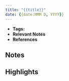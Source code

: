 ```yaml
---
title: "{{title}}"
date: {{date:MMM D, YYYY}}
---
```


- **Tags:**
- **Relevant Notes**
- **References**


## Notes

## Highlights